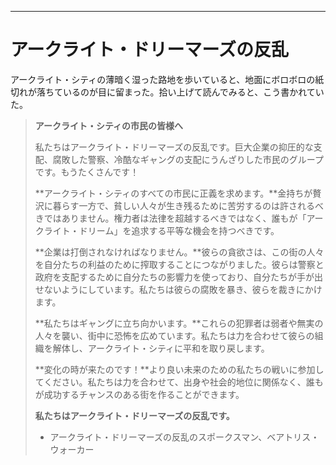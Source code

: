 
---

# アークライト・ドリーマーズの反乱

アークライト・シティの薄暗く湿った路地を歩いていると、地面にボロボロの紙切れが落ちているのが目に留まった。拾い上げて読んでみると、こう書かれていた。

> **アークライト・シティの市民の皆様へ**
>
> 私たちはアークライト・ドリーマーズの反乱です。巨大企業の抑圧的な支配、腐敗した警察、冷酷なギャングの支配にうんざりした市民のグループです。もうたくさんです！
>
> **アークライト・シティのすべての市民に正義を求めます。**金持ちが贅沢に暮らす一方で、貧しい人々が生き残るために苦労するのは許されるべきではありません。権力者は法律を超越するべきではなく、誰もが「アークライト・ドリーム」を追求する平等な機会を持つべきです。
>
> **企業は打倒されなければなりません。**彼らの貪欲さは、この街の人々を自分たちの利益のために搾取することにつながりました。彼らは警察と政府を支配するために自分たちの影響力を使っており、自分たちが手が出せないようにしています。私たちは彼らの腐敗を暴き、彼らを裁きにかけます。
>
> **私たちはギャングに立ち向かいます。**これらの犯罪者は弱者や無実の人々を襲い、街中に恐怖を広めています。私たちは力を合わせて彼らの組織を解体し、アークライト・シティに平和を取り戻します。
>
> **変化の時が来たのです！**より良い未来のための私たちの戦いに参加してください。私たちは力を合わせて、出身や社会的地位に関係なく、誰もが成功するチャンスのある街を作ることができます。
>
> **私たちはアークライト・ドリーマーズの反乱です。**
>
> - アークライト・ドリーマーズの反乱のスポークスマン、ベアトリス・ウォーカー
